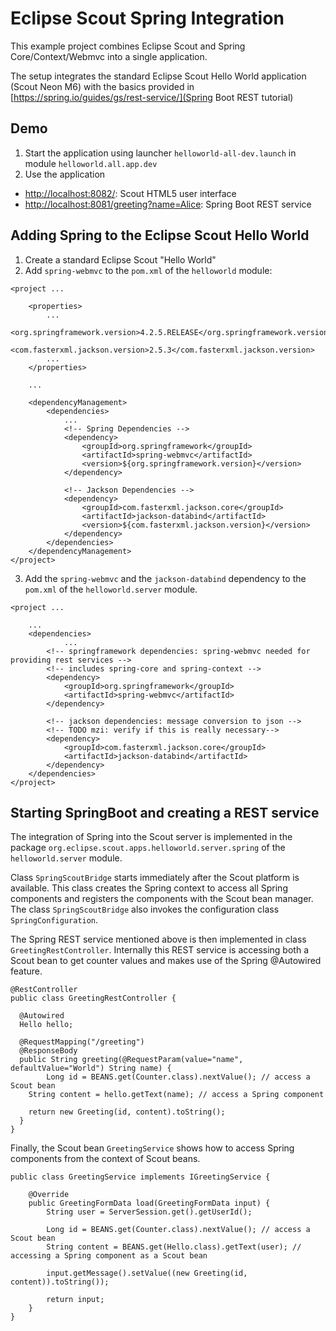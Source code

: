 # Eclipse Scout Spring Integration
This example project combines Eclipse Scout and Spring Core/Context/Webmvc into a single application.

The setup integrates the standard Eclipse Scout Hello World application (Scout Neon M6) with the basics provided in [https://spring.io/guides/gs/rest-service/](Spring Boot REST tutorial)

## Demo
1. Start the application using launcher `helloworld-all-dev.launch` in module `helloworld.all.app.dev`
3. Use the application
  * [http://localhost:8082/](http://localhost:8082/): Scout HTML5 user interface 
  * [http://localhost:8081/greeting?name=Alice](http://localhost:8082/greeting?name=Alice): Spring Boot REST service

## Adding Spring to the Eclipse Scout Hello World
1. Create a standard Eclipse Scout "Hello World"
2. Add `spring-webmvc` to the `pom.xml` of the `helloworld` module:
```
<project ...
  
	<properties>
		...
		<org.springframework.version>4.2.5.RELEASE</org.springframework.version>
		<com.fasterxml.jackson.version>2.5.3</com.fasterxml.jackson.version>
		...
	</properties>
  
  	...
  
	<dependencyManagement>
		<dependencies>
		  	...
			<!-- Spring Dependencies -->
			<dependency>
				<groupId>org.springframework</groupId>
				<artifactId>spring-webmvc</artifactId>
				<version>${org.springframework.version}</version>
			</dependency>
			
			<!-- Jackson Dependencies -->
			<dependency>
				<groupId>com.fasterxml.jackson.core</groupId>
				<artifactId>jackson-databind</artifactId>
				<version>${com.fasterxml.jackson.version}</version>
			</dependency>
		</dependencies>
	</dependencyManagement>
</project>
```
3. Add the `spring-webmvc` and the `jackson-databind` dependency to the `pom.xml` of the `helloworld.server` module.
```
<project ...
  
  	...
	<dependencies>
    		...
		<!-- springframework dependencies: spring-webmvc needed for providing rest services -->
		<!-- includes spring-core and spring-context -->
		<dependency>
			<groupId>org.springframework</groupId>
			<artifactId>spring-webmvc</artifactId>
		</dependency>
		
		<!-- jackson dependencies: message conversion to json -->
		<!-- TODO mzi: verify if this is really necessary-->
		<dependency>
			<groupId>com.fasterxml.jackson.core</groupId>
			<artifactId>jackson-databind</artifactId>
		</dependency>
	</dependencies>
</project>
```

## Starting SpringBoot and creating a REST service

The integration of Spring into the Scout server is implemented in the package `org.eclipse.scout.apps.helloworld.server.spring` of the `helloworld.server` module.

Class `SpringScoutBridge` starts immediately after the Scout platform is available. 
This class creates the Spring context to access all Spring components and registers the components with the Scout bean manager.
The class `SpringScoutBridge` also invokes the configuration class `SpringConfiguration`.

The Spring REST service mentioned above is then implemented in class `GreetingRestController`. 
Internally this REST service is accessing both a Scout bean to get counter values and makes use of the Spring @Autowired feature.

```
@RestController
public class GreetingRestController {

  @Autowired
  Hello hello;

  @RequestMapping("/greeting")
  @ResponseBody
  public String greeting(@RequestParam(value="name", defaultValue="World") String name) {
    	Long id = BEANS.get(Counter.class).nextValue(); // access a Scout bean
	String content = hello.getText(name); // access a Spring component
		
	return new Greeting(id, content).toString();
  }
}
```

Finally, the Scout bean `GreetingService` shows how to access Spring components from the context of Scout beans.

```
public class GreetingService implements IGreetingService {

	@Override
	public GreetingFormData load(GreetingFormData input) {
    	String user = ServerSession.get().getUserId();
    	
    	Long id = BEANS.get(Counter.class).nextValue(); // access a Scout bean
    	String content = BEANS.get(Hello.class).getText(user); // accessing a Spring component as a Scout bean
		    	
		input.getMessage().setValue((new Greeting(id, content)).toString());
		
		return input;
	}
}
```
